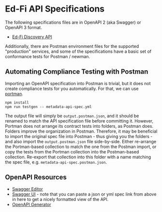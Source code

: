 # Ed-Fi API Specifications

The following specifications files are in OpenAPI 2 (aka Swagger) or OpenAPI 3
format.

* [Ed-Fi Discovery API](./discovery-api/)

Additionally, there are Postman environment files for the supported "production"
services, and some of the specifications have a basic set of conformance tests
for Postman / newman.

## Automating Compliance Testing with Postman

Importing an OpenAPI specification into Postman is trivial, but it does not
create compliance tests for you automatically. For that, we can use
[portman](https://github.com/apideck-libraries/portman).

```shell
npm install
npm run testgen -- metadata-api-spec.yml
```

The output file will simply be `output.postman.json`, and it should be renamed
to match the API specification file before committing it. However, Portman does
not arrange its contract tests into folders, as Postman does. Folders improve
the organization in Postman. Therefore, it may be beneficial to import the
original spec file into Postman - thus giving you the folders - and also import
the `output.postman.json` file side-by-side. Either re-arrange the Portman-based
collection to match the one from the Postman import, or copy the tests from the
Portman collection into the Postman-based collection. Re-export that collection
into this folder with a name matching the spec file, e.g.
`metadata-api-spec.postman.json`.

## OpenAPI Resources

* [Swagger Editor](https://editor.swagger.io/)
* [Swagger UI](https://petstore.swagger.io/) - note that you can paste a json or
  yml spec link from above in here to get a nicely formatted view of the API.
* [OpenAPI Generator](https://openapi-generator.tech/)
